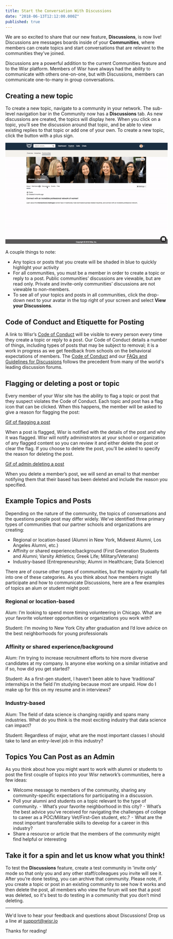 ```yaml
---
title: Start the Conversation With Discussions
date: "2018-06-13T12:12:00.000Z"
published: true
---
```


We are so excited to share that our new feature, **Discussions**, is now live! Discussions are messages boards inside of your **Communities**, where members can create topics and start conversations that are relevant to the communities they’ve joined.

Discussions are a powerful addition to the current Communities feature and to the Wisr platform. Members of Wisr have always had the ability to communicate with others one-on-one, but with Discussions, members can communicate one-to-many in group conversations.

## Creating a new topic

To create a new topic, navigate to a community in your network. The sub-level navigation bar in the Community now has a **Discussions** tab. As new discussions are created, the topics will display here. When you click on a topic, you’ll see the discussion around that topic, and be able to view existing replies to that topic or add one of your own. To create a new topic, click the button with a plus sign.

![Gif of creating a new post](./creating-a-post.gif)

A couple things to note: 

- Any topics or posts that you create will be shaded in blue to quickly highlight your activity
- For all communities, you must be a member in order to create a topic or reply to a post. Public communities’ discussions are viewable, but are read only. Private and invite-only communities’ discussions are not viewable to non-members.
- To see all of your topics and posts in all communities, click the drop-down next to your avatar in the top right of your screen and select **View your Discussions**.

## Code of Conduct and Etiquette for Posting

A link to Wisr’s [Code of Conduct](https://www.wisr.io/code-of-conduct) will be visible to every person every time they create a topic or reply to a post. Our Code of Conduct details a number of things, including types of posts that may be subject to removal; it is a work in progress as we get feedback from schools on the behavioral expectations of members. The [Code of Conduct](https://www.wisr.io/code-of-conduct) and our [FAQs and Guidelines for Discussions](http://help.wisr.io/discussions/faqs-and-guidlines-for-discussions) follows the precedent from many of the world's leading discussion forums.

## Flagging or deleting a post or topic

Every member of your Wisr site has the ability to flag a topic or post that they suspect violates the Code of Conduct. Each topic and post has a flag icon that can be clicked. When this happens, the member will be asked to give a reason for flagging the post:

[Gif of flagging a post](./flagging-a-post.gif)

When a post is flagged, Wisr is notified with the details of the post and why it was flagged. Wisr will notify administrators at your school or organization of any flagged content so you can review it and either delete the post or clear the flag. If you choose to delete the post, you’ll be asked to specify the reason for deleting the post.

[Gif of admin deleting a post](./admin-deleting-a-post.gif)

When you delete a member’s post, we will send an email to that member notifying them that their based has been deleted and include the reason you specified.

## Example Topics and Posts

Depending on the nature of the community, the topics of conversations and the questions people post may differ widely. We’ve identified three primary types of communities that our partner schools and organizations are creating: 

- Regional or location-based (Alumni in New York, Midwest Alumni, Los Angeles Alumni, etc.)
- Affinity or shared experience/background (First Generation Students and Alumni; Varsity Athletics; Greek Life; Military/Veterans)
- Industry-based (Entrepreneurship; Alumni in Healthcare; Data Science)

There are of course other types of communities, but the majority usually fall into one of these categories. As you think about how members might participate and how to communicate Discussions, here are a few examples of topics an alum or student might post:

### Regional or location-based
Alum: I’m looking to spend more timing volunteering in Chicago. What are your favorite volunteer opportunities or organizations you work with?

Student: I’m moving to New York City after graduation and I’d love advice on the best neighborhoods for young professionals

### Affinity or shared experience/background
Alum: I’m trying to increase recruitment efforts to hire more diverse candidates at my company. Is anyone else working on a similar initiative and if so, how did you get started?

Student: As a first-gen student, I haven’t been able to have ‘traditional’ internships in the field I’m studying because most are unpaid. How do I make up for this on my resume and in interviews?

### Industry-based
Alum: The field of data science is changing rapidly and spans many industries. What do you think is the most exciting industry that data science can impact?

Student: Regardless of major, what are the most important classes I should take to land an entry-level job in this industry?

## Topics You Can Post as an Admin

As you think about how you might want to work with alumni or students to post the first couple of topics into your Wisr network’s communities, here a few ideas:

- Welcome message to members of the community, sharing any community-specific expectations for participating in a discussion.
- Poll your alumni and students on a topic relevant to the type of community.
	⁃	What’s your favorite neighborhood in this city?
	⁃	What’s the best advice you’ve received for navigating the challenges of college to career as a POC/Military Vet/First-Gen student, etc.?
	⁃	What are the most important transferrable skills to develop for a career in this industry?
- Share a resource or article that the members of the community might find helpful or interesting

## Take it for a spin and let us know what you think!

To test the **Discussions** feature, create a test community in 'invite only' mode so that only you and any other staff/colleagues you invite will see it. After you’re done testing, you can archive that community. Please note, if you create a topic or post in an existing community to see how it works and then delete the post, all members who view the forum will see that a post was deleted, so it's best to do testing in a community that you don’t mind deleting.

---

We'd love to hear your feedback and questions about Discussions! Drop us a line at [support@wisr.io](mailto:support@wisr.io)

Thanks for reading!
